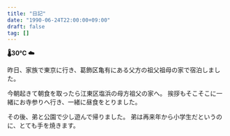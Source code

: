 ```yaml
---
title: "日記"
date: "1990-06-24T22:00:00+09:00"
draft: false
tag: []
---
```


__🌡30℃ ☁__

昨日、家族で東京に行き、葛飾区亀有にある父方の祖父祖母の家で宿泊しました。

今朝起きて朝食を取ったら江東区塩浜の母方祖父の家へ。
挨拶もそこそこに一緒にお寺参りへ行き、一緒に昼食をとりました。

その後、弟と公園で少し遊んで帰りました。
弟は再来年から小学生だというのに、とても手を焼きます。
